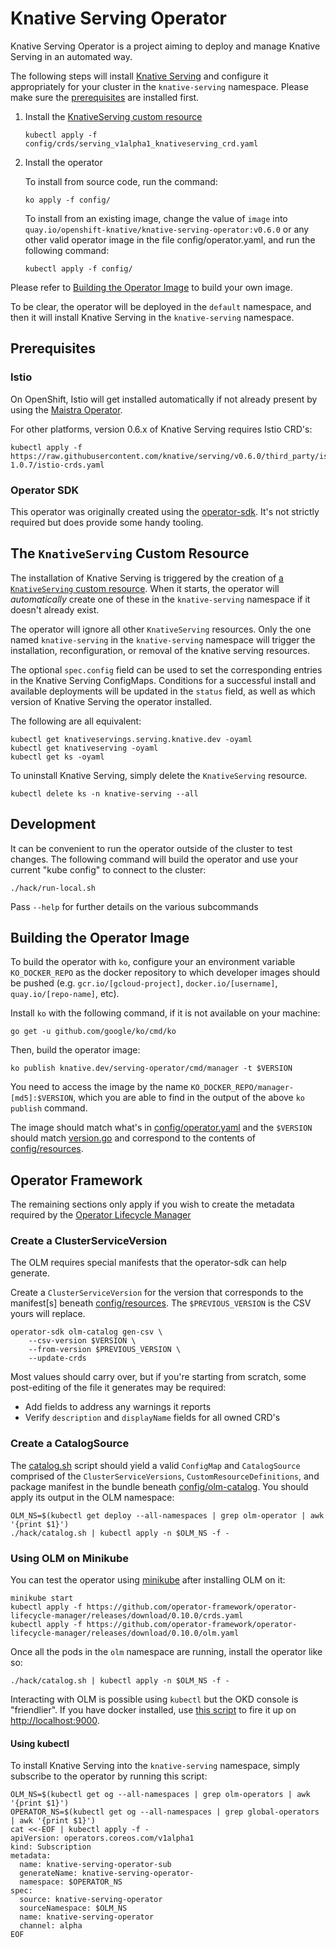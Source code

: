 # Knative Serving Operator

Knative Serving Operator is a project aiming to deploy and manage Knative
Serving in an automated way.

The following steps will install
[Knative Serving](https://github.com/knative/serving) and configure it
appropriately for your cluster in the `knative-serving` namespace. Please make
sure the [prerequisites](#Prerequisites) are installed first.

1. Install the
   [KnativeServing custom resource](#the-knativeserving-custom-resource)

   ```
   kubectl apply -f config/crds/serving_v1alpha1_knativeserving_crd.yaml
   ```

2. Install the operator

   To install from source code, run the command:

   ```
   ko apply -f config/
   ```

   To install from an existing image, change the value of `image` into
   `quay.io/openshift-knative/knative-serving-operator:v0.6.0` or any other
   valid operator image in the file config/operator.yaml, and run the following
   command:

   ```
   kubectl apply -f config/
   ```

Please refer to [Building the Operator Image](#building-the-operator-image) to
build your own image.

To be clear, the operator will be deployed in the `default` namespace, and then
it will install Knative Serving in the `knative-serving` namespace.

## Prerequisites

### Istio

On OpenShift, Istio will get installed automatically if not already present by
using the [Maistra Operator](https://maistra.io/).

For other platforms, version 0.6.x of Knative Serving requires Istio CRD's:

```
kubectl apply -f https://raw.githubusercontent.com/knative/serving/v0.6.0/third_party/istio-1.0.7/istio-crds.yaml
```

### Operator SDK

This operator was originally created using the
[operator-sdk](https://github.com/operator-framework/operator-sdk/). It's not
strictly required but does provide some handy tooling.

## The `KnativeServing` Custom Resource

The installation of Knative Serving is triggered by the creation of
[a `KnativeServing` custom resource](config/crds/serving_v1alpha1_knativeserving_cr.yaml).
When it starts, the operator will _automatically_ create one of these in the
`knative-serving` namespace if it doesn't already exist.

The operator will ignore all other `KnativeServing` resources. Only the one
named `knative-serving` in the `knative-serving` namespace will trigger the
installation, reconfiguration, or removal of the knative serving resources.

The optional `spec.config` field can be used to set the corresponding entries in
the Knative Serving ConfigMaps. Conditions for a successful install and
available deployments will be updated in the `status` field, as well as which
version of Knative Serving the operator installed.

The following are all equivalent:

```
kubectl get knativeservings.serving.knative.dev -oyaml
kubectl get knativeserving -oyaml
kubectl get ks -oyaml
```

To uninstall Knative Serving, simply delete the `KnativeServing` resource.

```
kubectl delete ks -n knative-serving --all
```

## Development

It can be convenient to run the operator outside of the cluster to test changes.
The following command will build the operator and use your current "kube config"
to connect to the cluster:

```
./hack/run-local.sh
```

Pass `--help` for further details on the various subcommands

## Building the Operator Image

To build the operator with `ko`, configure your an environment variable
`KO_DOCKER_REPO` as the docker repository to which developer images should be
pushed (e.g. `gcr.io/[gcloud-project]`, `docker.io/[username]`,
`quay.io/[repo-name]`, etc).

Install `ko` with the following command, if it is not available on your machine:

```
go get -u github.com/google/ko/cmd/ko
```

Then, build the operator image:

```
ko publish knative.dev/serving-operator/cmd/manager -t $VERSION
```

You need to access the image by the name
`KO_DOCKER_REPO/manager-[md5]:$VERSION`, which you are able to find in the
output of the above `ko publish` command.

The image should match what's in [config/operator.yaml](config/operator.yaml)
and the `$VERSION` should match [version.go](version/version.go) and correspond
to the contents of [config/resources](config/resources/).

## Operator Framework

The remaining sections only apply if you wish to create the metadata required by
the
[Operator Lifecycle Manager](https://github.com/operator-framework/operator-lifecycle-manager)

### Create a ClusterServiceVersion

The OLM requires special manifests that the operator-sdk can help generate.

Create a `ClusterServiceVersion` for the version that corresponds to the
manifest[s] beneath [config/resources](config/resources/). The
`$PREVIOUS_VERSION` is the CSV yours will replace.

```
operator-sdk olm-catalog gen-csv \
    --csv-version $VERSION \
    --from-version $PREVIOUS_VERSION \
    --update-crds
```

Most values should carry over, but if you're starting from scratch, some
post-editing of the file it generates may be required:

- Add fields to address any warnings it reports
- Verify `description` and `displayName` fields for all owned CRD's

### Create a CatalogSource

The [catalog.sh](hack/catalog.sh) script should yield a valid `ConfigMap` and
`CatalogSource` comprised of the `ClusterServiceVersions`,
`CustomResourceDefinitions`, and package manifest in the bundle beneath
[config/olm-catalog](config/olm-catalog/). You should apply its output in the
OLM namespace:

```
OLM_NS=$(kubectl get deploy --all-namespaces | grep olm-operator | awk '{print $1}')
./hack/catalog.sh | kubectl apply -n $OLM_NS -f -
```

### Using OLM on Minikube

You can test the operator using
[minikube](https://kubernetes.io/docs/setup/minikube/) after installing OLM on
it:

```
minikube start
kubectl apply -f https://github.com/operator-framework/operator-lifecycle-manager/releases/download/0.10.0/crds.yaml
kubectl apply -f https://github.com/operator-framework/operator-lifecycle-manager/releases/download/0.10.0/olm.yaml
```

Once all the pods in the `olm` namespace are running, install the operator like
so:

```
./hack/catalog.sh | kubectl apply -n $OLM_NS -f -
```

Interacting with OLM is possible using `kubectl` but the OKD console is
"friendlier". If you have docker installed, use
[this script](https://github.com/operator-framework/operator-lifecycle-manager/blob/master/scripts/run_console_local.sh)
to fire it up on <http://localhost:9000>.

#### Using kubectl

To install Knative Serving into the `knative-serving` namespace, simply
subscribe to the operator by running this script:

```
OLM_NS=$(kubectl get og --all-namespaces | grep olm-operators | awk '{print $1}')
OPERATOR_NS=$(kubectl get og --all-namespaces | grep global-operators | awk '{print $1}')
cat <<-EOF | kubectl apply -f -
apiVersion: operators.coreos.com/v1alpha1
kind: Subscription
metadata:
  name: knative-serving-operator-sub
  generateName: knative-serving-operator-
  namespace: $OPERATOR_NS
spec:
  source: knative-serving-operator
  sourceNamespace: $OLM_NS
  name: knative-serving-operator
  channel: alpha
EOF
```

